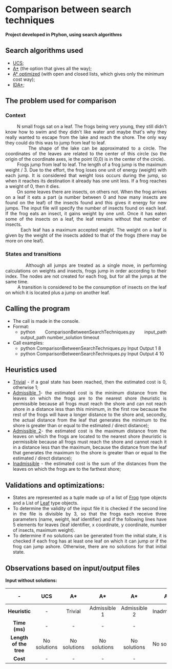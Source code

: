# Comparison between search techniques
**Project developed in Ptyhon, using search algorithms**

## Search algorithms used
* <ins>UCS</ins>;
* <ins>A*</ins> (the option that gives all the way); 
* <ins>A* optimized</ins> (with open and closed lists, which gives only the minimum cost way);
* <ins>IDA*</ins>;

## The problem used for comparison

### Context
<div align="justify"> &nbsp;&nbsp;&nbsp;&nbsp;&nbsp;&nbsp;&nbsp;&nbsp; N small frogs sat on a leaf. The frogs being very young, they still didn't know how to swim and they didn't like water and maybe that's why they really wanted to escape from the lake and reach the shore. The only way they could do this was to jump from leaf to leaf. 
<div align="justify"> &nbsp;&nbsp;&nbsp;&nbsp;&nbsp;&nbsp;&nbsp;&nbsp; The shape of the lake can be approximated to a circle. The coordinates of the leaves are related to the center of this circle (so the origin of the coordinate axes, ie the point (0,0) is in the center of the circle). 
<div align="justify"> &nbsp;&nbsp;&nbsp;&nbsp;&nbsp;&nbsp;&nbsp;&nbsp; Frogs jump from leaf to leaf. The length of a frog jump is the maximum weight / 3. Due to the effort, the frog loses one unit of energy (weight) with each jump. It is considered that weight loss occurs during the jump, so when it reaches its destination it already has one unit less. If a frog reaches a weight of 0, then it dies. 
<div align="justify"> &nbsp;&nbsp;&nbsp;&nbsp;&nbsp;&nbsp;&nbsp;&nbsp; On some leaves there are insects, on others not. When the frog arrives on a leaf it eats a part (a number between 0 and how many insects are found on the leaf) of the insects found and this gives it energy for new jumps. The input file will specify the number of insects found on each leaf. If the frog eats an insect, it gains weight by one unit. Once it has eaten some of the insects on a leaf, the leaf remains without that number of insects. 
<div align="justify"> &nbsp;&nbsp;&nbsp;&nbsp;&nbsp;&nbsp;&nbsp;&nbsp; Each leaf has a maximum accepted weight. The weight on a leaf is given by the weight of the insects added to that of the frogs (there may be more on one leaf).

### States and transitions
<div align="justify"> &nbsp;&nbsp;&nbsp;&nbsp;&nbsp;&nbsp;&nbsp;&nbsp; Although all jumps are treated as a single move, in performing calculations on weights and insects, frogs jump in order according to their index. The nodes are not created for each frog, but for all the jumps at the same time.
<div align="justify"> &nbsp;&nbsp;&nbsp;&nbsp;&nbsp;&nbsp;&nbsp;&nbsp; A transition is considered to be the consumption of insects on the leaf on which it is located plus a jump on another leaf.
 
## Calling the program
* The call is made in the console.
* Format: 
     * python ComparisonBetweenSearchTechniques.py input_path output_path number_solution timeout
* Call examples: 
     * python ComparisonBetweenSearchTechniques.py Input Output 1 8 
     * python ComparisonBetweenSearchTechniques.py Input Output 4 10


## Heuristics used
* <ins>Trivial</ins> - if a goal state has been reached, then the estimated cost is 0, otherwise 1;
* <div align="justify"> <ins>Admissible 1</ins>- the estimated cost is the minimum distance from the leaves on which the frogs are to the nearest shore (heuristic is permissible because all frogs must reach the shore and can not reach shore in a distance less than this minimum, in the first row because the rest of the frogs will have a longer distance to the shore and, secondly, the actual distance from the leaf that generates the minimum to the shore is greater than or equal to the estimated / direct distance);
* <div align="justify"> <ins>Admissible 2</ins>- the estimated cost is the maximum distance from the leaves on which the frogs are located to the nearest shore (heuristic is permissible because all frogs must reach the shore and cannot reach it in a distance less than the maximum, because the distance from the leaf that generates the maximum to the shore is greater than or equal to the estimated / direct distance);
* <ins>Inadmissible</ins> - the estimated cost is the sum of the distances from the leaves on which the frogs are to the farthest shore;

## Validations and optimizations:
* States are represented as a tuple made up of a list of [Frog](https://github.com/AtasieOana/Comparison-between-search-techniques/blob/main/ComparisonBetweenSearchTechniques.py#L40) type objects and a List of [Leaf](https://github.com/AtasieOana/Comparison-between-search-techniques/blob/main/ComparisonBetweenSearchTechniques.py#L8) type objects.
* To determine the validity of the input file it is checked if the second line in the file is divisible by 3, so that the frogs each receive three parameters (name, weight, leaf identifier) and if the following lines have 5 elements for leaves (leaf identifier, x coordinate, y coordinate, number of insects, maximum weight).
* To determine if no solutions can be generated from the initial state, it is checked if each frog has at least one leaf on which it can jump or if the frog can jump ashore. Otherwise, there are no solutions for that initial state.
 
## Observations based on input/output files

**Input without solutions:**

| - | UCS | A* | A* | A*| A* |  A* optimized | A* optimized | A* optimized | A* optimized | IDA* | IDA* | IDA* | IDA* |
| :---: | :---: | :---: | :---: | :---: | :---: | :---: | :---: | :---: | :---: |  :---: | :---: | :---: | :---: |
| **Heuristic** | - | Trivial | Admissible 1 | Admissible 2 | Inadmissible | Trivial | Admissible 1 | Admissible 2 | Inadmissible | Trivial | Admissible 1 | Admissible 2 | Inadmissible |
| **Time (ms)** | - | - |  - | - |  - |  - |  - | - |  - | - |  - | - |  - |
| **Length of the tree**  | No solutions | No solutions | No solutions | No solutions | No solutions | No solutions | No solutions | No solutions | No solutions |No solutions | No solutions | No solutions | No solutions |
| **Cost** | - | - |  - | - | - | - |  - | - | - |- |  - | - | - |- |  - | - | - |
